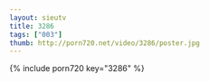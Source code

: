 ```yaml
--- 
layout: sieutv
title: 3286
tags: ["003"]
thumb: http://porn720.net/video/3286/poster.jpg
---
```

{% include porn720 key="3286" %} 

